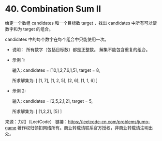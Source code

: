 # 40. Combination Sum II
给定一个数组 candidates 和一个目标数 target ，找出 candidates 中所有可以使数字和为 target 的组合。

candidates 中的每个数字在每个组合中只能使用一次。

* 说明：
    所有数字（包括目标数）都是正整数。
    解集不能包含重复的组合。 
    
* 示例 1:

    输入: candidates = [10,1,2,7,6,1,5], target = 8,
    
    所求解集为:
    [
      [1, 7],
      [1, 2, 5],
      [2, 6],
      [1, 1, 6]
    ]

* 示例 2:

    输入: candidates = [2,5,2,1,2], target = 5,
    
    所求解集为:
    [
      [1,2,2],
      [5]
    ]
   
来源：力扣（LeetCode）
链接：https://leetcode-cn.com/problems/jump-game
著作权归领扣网络所有。商业转载请联系官方授权，非商业转载请注明出处。